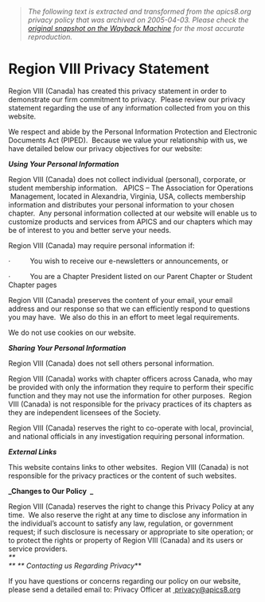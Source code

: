 > *The following text is extracted and transformed from the apics8.org privacy policy that was archived on 2005-04-03. Please check the [original snapshot on the Wayback Machine](https://web.archive.org/web/20050403173429id_/http%3A//www.apics8.org/Privacy%2520Statement.htm) for the most accurate reproduction.*

# Region VIII Privacy Statement

Region VIII (Canada) has created this privacy statement in order to demonstrate our firm commitment to privacy.  Please review our privacy statement regarding the use of any information collected from you on this website. 

We respect and abide by the Personal Information Protection and Electronic Documents Act (PIPED).  Because we value your relationship with us, we have detailed below our privacy objectives for our website:

**_Using Your Personal Information_**

Region VIII (Canada) does not collect individual (personal), corporate, or student membership information.   APICS – The Association for Operations  Management, located in Alexandria, Virginia, USA, collects membership information and distributes your personal information to your chosen chapter.  Any personal information collected at our website will enable us to customize products and services from APICS and our chapters which may be of interest to you and better serve your needs.

Region VIII (Canada) may require personal information if:

·          You wish to receive our e-newsletters or announcements, or

·          You are a Chapter President listed on our Parent Chapter or Student Chapter pages

Region VIII (Canada) preserves the content of your email, your email address and our response so that we can efficiently respond to questions you may have.  We also do this in an effort to meet legal requirements. 

We do not use cookies on our website. 

**_Sharing Your Personal Information_**

Region VIII (Canada) does not sell others personal information.

Region VIII (Canada) works with chapter officers across Canada, who may be provided with only the information they require to perform their specific function and they may not use the information for other purposes.  Region VIII (Canada) is not responsible for the privacy practices of its chapters as they are independent licensees of the Society.

Region VIII (Canada) reserves the right to co-operate with local, provincial, and national officials in any investigation requiring personal information.

**_External Links_**

This website contains links to other websites.  Region VIII (Canada) is not responsible for the privacy practices or the content of such websites.

**_Changes to Our Policy  _**

Region VIII (Canada) reserves the right to change this Privacy Policy at any time.  We also reserve the right at any time to disclose any information in the individual’s account to satisfy any law, regulation, or government request; if such disclosure is necessary or appropriate to site operation; or to protect the rights or property of Region VIII (Canada) and its users or service providers.  
_**  
** _**_ Contacting us Regarding Privacy_**

If you have questions or concerns regarding our policy on our website, please send a detailed email to:  Privacy Officer at [ privacy@apics8.org ](mailto:axel.dietz@apics.ca)
